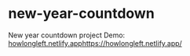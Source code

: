 # new-year-countdown
New year countdown project
Demo: [howlongleft.netlify.app](https://howlongleft.netlify.app/)https://howlongleft.netlify.app/
